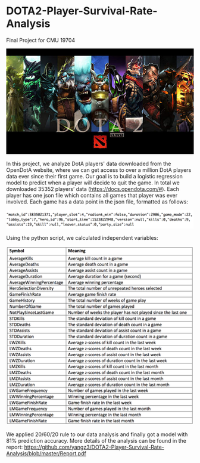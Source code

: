 # DOTA2-Player-Survival-Rate-Analysis
Final Project for CMU 19704

<img src="./images/hero_figure.jpg" width="700" >

In this project, we analyze DotA players' data downloaded from the OpenDotA website, where we can get access to over a million DotA players data ever since their first game. Our goal is to build a logistic regression model to predict when a player will decide to quit the game. In total we downloaded 35352 players’ data (https://docs.opendota.com/#). Each player has one json file which contains all games that player was ever involved. Each game has a data point in the json file, formatted as follows:

<img src="./images/example.png" width="700" >

Using the python script, we calculated independent variables: 

<img src="./images/table.png" width="700" >

We applied 20/60/20 rule to our data analysis and finally got a model with 81% prediction accuracy. More details of the analysis can be found in the report: https://github.com/yangz3/DOTA2-Player-Survival-Rate-Analysis/blob/master/Report.pdf
